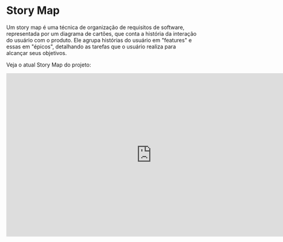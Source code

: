 # Story Map


Um story map é uma técnica de organização de requisitos de software, representada por um diagrama de cartões, que conta a história da interação do usuário com o produto. Ele agrupa histórias do usuário em "features" e essas em "épicos", detalhando as tarefas que o usuário realiza para alcançar seus objetivos.

Veja o atual Story Map do projeto:

<iframe width="768" height="432" src="https://miro.com/app/live-embed/uXjVKWbzayE=/?moveToViewport=-10946,12609,6389,3714&embedId=625666244266" frameborder="0" scrolling="no" allow="fullscreen; clipboard-read; clipboard-write" allowfullscreen></iframe>
